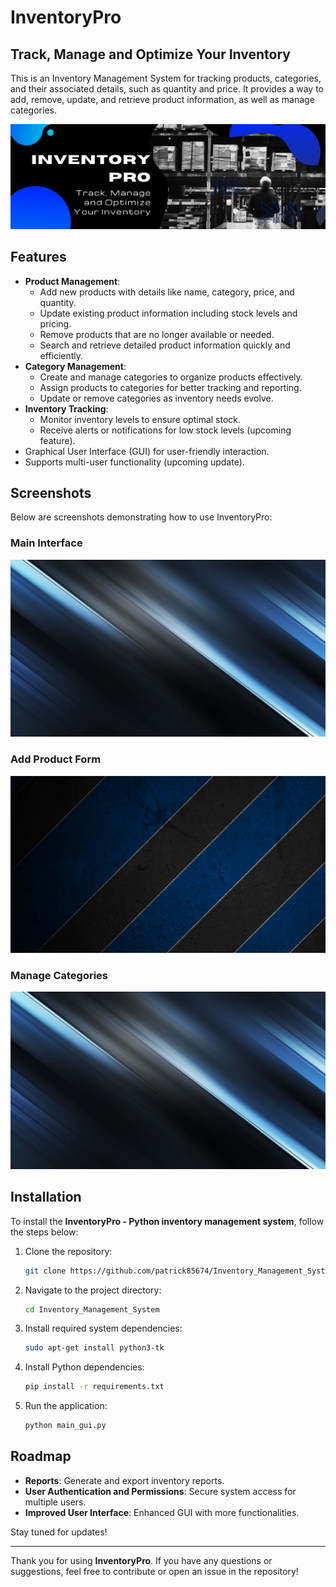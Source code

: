 # InventoryPro
## Track, Manage and Optimize Your Inventory
This is an Inventory Management System for tracking products, categories, and their associated details, such as quantity and price. It provides a way to add, remove, update, and retrieve product information, as well as manage categories.

![My Image](/logo_inventorypro.png)

## Features
- **Product Management**:
  - Add new products with details like name, category, price, and quantity.
  - Update existing product information including stock levels and pricing.
  - Remove products that are no longer available or needed.
  - Search and retrieve detailed product information quickly and efficiently.
- **Category Management**:
  - Create and manage categories to organize products effectively.
  - Assign products to categories for better tracking and reporting.
  - Update or remove categories as inventory needs evolve.
- **Inventory Tracking**:
  - Monitor inventory levels to ensure optimal stock.
  - Receive alerts or notifications for low stock levels (upcoming feature).
- Graphical User Interface (GUI) for user-friendly interaction.
- Supports multi-user functionality (upcoming update).

## Screenshots
Below are screenshots demonstrating how to use InventoryPro:

### Main Interface
![Main Interface](inv5.png)

### Add Product Form
![Add Product](inv4.png)

### Manage Categories
![Manage Categories](inv5b.png)

## Installation
To install the **InventoryPro - Python inventory management system**, follow the steps below:

1. Clone the repository:

   ```bash
   git clone https://github.com/patrick85674/Inventory_Management_System.git
   ```

2. Navigate to the project directory:

   ```bash
   cd Inventory_Management_System
   ```

3. Install required system dependencies:

   ```bash
   sudo apt-get install python3-tk
   ```

4. Install Python dependencies:

   ```bash
   pip install -r requirements.txt
   ```

5. Run the application:

   ```bash
   python main_gui.py
   ```

## Roadmap
- **Reports**: Generate and export inventory reports.
- **User Authentication and Permissions**: Secure system access for multiple users.
- **Improved User Interface**: Enhanced GUI with more functionalities.

Stay tuned for updates!

---
Thank you for using **InventoryPro**. If you have any questions or suggestions, feel free to contribute or open an issue in the repository!